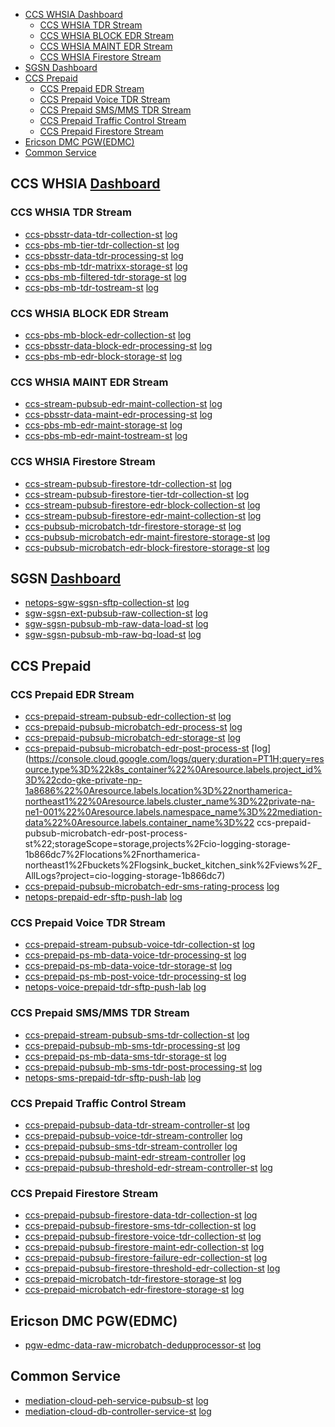 - [CCS WHSIA Dashboard](#ccs-whsia-dashboard)
  - [CCS WHSIA TDR Stream](#ccs-whsia-tdr-stream)
  - [CCS WHSIA BLOCK EDR Stream](#ccs-whsia-block-edr-stream)
  - [CCS WHSIA MAINT EDR Stream](#ccs-whsia-maint-edr-stream)
  - [CCS WHSIA Firestore Stream](#ccs-whsia-firestore-stream)
- [SGSN  Dashboard](#sgsn--dashboard)
- [CCS Prepaid](#ccs-prepaid)
  - [CCS Prepaid EDR Stream](#ccs-prepaid-edr-stream)
  - [CCS Prepaid Voice TDR Stream](#ccs-prepaid-voice-tdr-stream)
  - [CCS Prepaid SMS/MMS TDR Stream](#ccs-prepaid-smsmms-tdr-stream)
  - [CCS Prepaid Traffic Control Stream](#ccs-prepaid-traffic-control-stream)
  - [CCS Prepaid Firestore Stream](#ccs-prepaid-firestore-stream)
- [Ericson DMC PGW(EDMC)](#ericson-dmc-pgwedmc)
- [Common Service](#common-service)

## CCS WHSIA [Dashboard](https://console.cloud.google.com/monitoring/dashboards/builder/1d377a4b-e402-4ae4-8e1e-82282b9ce200;duration=PT1H?inv=1&invt=AbfjKg&project=cio-stackdriver-np-b75434&pageState=(%22eventTypes%22:(%22selected%22:%5B%22CLOUD_ALERTING_ALERT%22,%22GKE_WORKLOAD_DEPLOYMENT%22,%22CLOUD_SQL_STORAGE%22%5D)))

### CCS WHSIA TDR Stream
* [ccs-pbsstr-data-tdr-collection-st](https://console.cloud.google.com/kubernetes/deployment/northamerica-northeast1/private-na-ne1-001/mediation-data/ccs-pbsstr-data-tdr-collection-st/overview?project=cdo-gke-private-np-1a8686)
[log](https://console.cloud.google.com/logs/query;duration=PT1H;query=resource.type%3D%22k8s_container%22%0Aresource.labels.project_id%3D%22cdo-gke-private-np-1a8686%22%0Aresource.labels.location%3D%22northamerica-northeast1%22%0Aresource.labels.cluster_name%3D%22private-na-ne1-001%22%0Aresource.labels.namespace_name%3D%22mediation-data%22%0Aresource.labels.container_name%3D%22ccs-pbsstr-data-tdr-collection-st%22;storageScope=storage,projects%2Fcio-logging-storage-1b866dc7%2Flocations%2Fnorthamerica-northeast1%2Fbuckets%2Flogsink_bucket_kitchen_sink%2Fviews%2F_AllLogs?project=cio-logging-storage-1b866dc7)
* [ccs-pbs-mb-tier-tdr-collection-st](https://console.cloud.google.com/kubernetes/deployment/northamerica-northeast1/private-na-ne1-001/mediation-data/ccs-pbs-mb-tier-tdr-collection-st/overview?project=cdo-gke-private-np-1a8686)
[log](https://console.cloud.google.com/logs/query;duration=PT1H;query=resource.type%3D%22k8s_container%22%0Aresource.labels.project_id%3D%22cdo-gke-private-np-1a8686%22%0Aresource.labels.location%3D%22northamerica-northeast1%22%0Aresource.labels.cluster_name%3D%22private-na-ne1-001%22%0Aresource.labels.namespace_name%3D%22mediation-data%22%0Aresource.labels.container_name%3D%22ccs-pbs-mb-tier-tdr-collection-st%22;storageScope=storage,projects%2Fcio-logging-storage-1b866dc7%2Flocations%2Fnorthamerica-northeast1%2Fbuckets%2Flogsink_bucket_kitchen_sink%2Fviews%2F_AllLogs?project=cio-logging-storage-1b866dc7)
* [ccs-pbsstr-data-tdr-processing-st](https://console.cloud.google.com/kubernetes/deployment/northamerica-northeast1/private-na-ne1-001/mediation-data/ccs-pbsstr-data-tdr-processing-st/overview?project=cdo-gke-private-np-1a8686)
[log](https://console.cloud.google.com/logs/query;duration=PT1H;query=resource.type%3D%22k8s_container%22%0Aresource.labels.project_id%3D%22cdo-gke-private-np-1a8686%22%0Aresource.labels.location%3D%22northamerica-northeast1%22%0Aresource.labels.cluster_name%3D%22private-na-ne1-001%22%0Aresource.labels.namespace_name%3D%22mediation-data%22%0Aresource.labels.container_name%3D%22ccs-pbsstr-data-tdr-processing-st%22;storageScope=storage,projects%2Fcio-logging-storage-1b866dc7%2Flocations%2Fnorthamerica-northeast1%2Fbuckets%2Flogsink_bucket_kitchen_sink%2Fviews%2F_AllLogs?project=cio-logging-storage-1b866dc7)
* [ccs-pbs-mb-tdr-matrixx-storage-st](https://console.cloud.google.com/kubernetes/deployment/northamerica-northeast1/private-na-ne1-001/mediation-data/ccs-pbs-mb-tdr-matrixx-storage-st/overview?project=cdo-gke-private-np-1a8686)
[log](https://console.cloud.google.com/logs/query;duration=PT1H;query=resource.type%3D%22k8s_container%22%0Aresource.labels.project_id%3D%22cdo-gke-private-np-1a8686%22%0Aresource.labels.location%3D%22northamerica-northeast1%22%0Aresource.labels.cluster_name%3D%22private-na-ne1-001%22%0Aresource.labels.namespace_name%3D%22mediation-data%22%0Aresource.labels.container_name%3D%22ccs-pbs-mb-tdr-matrixx-storage-st%22;storageScope=storage,projects%2Fcio-logging-storage-1b866dc7%2Flocations%2Fnorthamerica-northeast1%2Fbuckets%2Flogsink_bucket_kitchen_sink%2Fviews%2F_AllLogs?project=cio-logging-storage-1b866dc7)
* [ccs-pbs-mb-filtered-tdr-storage-st](https://console.cloud.google.com/kubernetes/deployment/northamerica-northeast1/private-na-ne1-001/mediation-data/ccs-pbs-mb-filtered-tdr-storage-st/overview?authuser=0&project=cdo-gke-private-np-1a8686)
[log](https://console.cloud.google.com/logs/query;duration=PT1H;query=resource.type%3D%22k8s_container%22%0Aresource.labels.project_id%3D%22cdo-gke-private-np-1a8686%22%0Aresource.labels.location%3D%22northamerica-northeast1%22%0Aresource.labels.cluster_name%3D%22private-na-ne1-001%22%0Aresource.labels.namespace_name%3D%22mediation-data%22%0Aresource.labels.container_name%3D%22ccs-pbs-mb-filtered-tdr-storage-st%22;storageScope=storage,projects%2Fcio-logging-storage-1b866dc7%2Flocations%2Fnorthamerica-northeast1%2Fbuckets%2Flogsink_bucket_kitchen_sink%2Fviews%2F_AllLogs?project=cio-logging-storage-1b866dc7)
* [ccs-pbs-mb-tdr-tostream-st](https://console.cloud.google.com/kubernetes/deployment/northamerica-northeast1/private-na-ne1-001/mediation-data/ccs-pbs-mb-tdr-tostream-st/overview?authuser=0&project=cdo-gke-private-np-1a8686)
[log](https://console.cloud.google.com/logs/query;duration=PT1H;query=resource.type%3D%22k8s_container%22%0Aresource.labels.project_id%3D%22cdo-gke-private-np-1a8686%22%0Aresource.labels.location%3D%22northamerica-northeast1%22%0Aresource.labels.cluster_name%3D%22private-na-ne1-001%22%0Aresource.labels.namespace_name%3D%22mediation-data%22%0Aresource.labels.container_name%3D%22ccs-pbs-mb-tdr-tostream-st%22;storageScope=storage,projects%2Fcio-logging-storage-1b866dc7%2Flocations%2Fnorthamerica-northeast1%2Fbuckets%2Flogsink_bucket_kitchen_sink%2Fviews%2F_AllLogs?project=cio-logging-storage-1b866dc7)

### CCS WHSIA BLOCK EDR Stream
* [ccs-pbs-mb-block-edr-collection-st](https://console.cloud.google.com/kubernetes/deployment/northamerica-northeast1/private-na-ne1-001/mediation-data/ccs-pbs-mb-block-edr-collection-st/overview?authuser=0&project=cdo-gke-private-np-1a8686)
[log](https://console.cloud.google.com/logs/query;duration=PT1H;query=resource.type%3D%22k8s_container%22%0Aresource.labels.project_id%3D%22cdo-gke-private-np-1a8686%22%0Aresource.labels.location%3D%22northamerica-northeast1%22%0Aresource.labels.cluster_name%3D%22private-na-ne1-001%22%0Aresource.labels.namespace_name%3D%22mediation-data%22%0Aresource.labels.container_name%3D%22ccs-pbs-mb-block-edr-collection-st%22;storageScope=storage,projects%2Fcio-logging-storage-1b866dc7%2Flocations%2Fnorthamerica-northeast1%2Fbuckets%2Flogsink_bucket_kitchen_sink%2Fviews%2F_AllLogs?project=cio-logging-storage-1b866dc7)
* [ccs-pbsstr-data-block-edr-processing-st](https://console.cloud.google.com/kubernetes/deployment/northamerica-northeast1/private-na-ne1-001/mediation-data/ccs-pbsstr-data-block-edr-processing-st/overview?authuser=0&project=cdo-gke-private-np-1a8686)
[log](https://console.cloud.google.com/logs/query;duration=PT1H;query=resource.type%3D%22k8s_container%22%0Aresource.labels.project_id%3D%22cdo-gke-private-np-1a8686%22%0Aresource.labels.location%3D%22northamerica-northeast1%22%0Aresource.labels.cluster_name%3D%22private-na-ne1-001%22%0Aresource.labels.namespace_name%3D%22mediation-data%22%0Aresource.labels.container_name%3D%22ccs-pbsstr-data-block-edr-processing-st%22;storageScope=storage,projects%2Fcio-logging-storage-1b866dc7%2Flocations%2Fnorthamerica-northeast1%2Fbuckets%2Flogsink_bucket_kitchen_sink%2Fviews%2F_AllLogs?project=cio-logging-storage-1b866dc7)
* [ccs-pbs-mb-edr-block-storage-st](https://console.cloud.google.com/kubernetes/deployment/northamerica-northeast1/private-na-ne1-001/mediation-data/ccs-pbs-mb-edr-block-storage-st/overview?authuser=0&project=cdo-gke-private-np-1a8686)
[log](https://console.cloud.google.com/logs/query;duration=PT1H;query=resource.type%3D%22k8s_container%22%0Aresource.labels.project_id%3D%22cdo-gke-private-np-1a8686%22%0Aresource.labels.location%3D%22northamerica-northeast1%22%0Aresource.labels.cluster_name%3D%22private-na-ne1-001%22%0Aresource.labels.namespace_name%3D%22mediation-data%22%0Aresource.labels.container_name%3D%22ccs-pbs-mb-edr-block-storage-st%22;storageScope=storage,projects%2Fcio-logging-storage-1b866dc7%2Flocations%2Fnorthamerica-northeast1%2Fbuckets%2Flogsink_bucket_kitchen_sink%2Fviews%2F_AllLogs?project=cio-logging-storage-1b866dc7)

### CCS WHSIA MAINT EDR Stream
* [ccs-stream-pubsub-edr-maint-collection-st](https://console.cloud.google.com/kubernetes/deployment/northamerica-northeast1/private-na-ne1-001/mediation-data/ccs-stream-pubsub-edr-maint-collection-st/overview?authuser=0&project=cdo-gke-private-np-1a8686)
[log](https://console.cloud.google.com/logs/query;duration=PT1H;query=resource.type%3D%22k8s_container%22%0Aresource.labels.project_id%3D%22cdo-gke-private-np-1a8686%22%0Aresource.labels.location%3D%22northamerica-northeast1%22%0Aresource.labels.cluster_name%3D%22private-na-ne1-001%22%0Aresource.labels.namespace_name%3D%22mediation-data%22%0Aresource.labels.container_name%3D%22ccs-stream-pubsub-edr-maint-collection-st%22;storageScope=storage,projects%2Fcio-logging-storage-1b866dc7%2Flocations%2Fnorthamerica-northeast1%2Fbuckets%2Flogsink_bucket_kitchen_sink%2Fviews%2F_AllLogs?project=cio-logging-storage-1b866dc7)
* [ccs-pbsstr-data-maint-edr-processing-st](https://console.cloud.google.com/kubernetes/deployment/northamerica-northeast1/private-na-ne1-001/mediation-data/ccs-pbsstr-data-maint-edr-processing-st/overview?authuser=0&project=cdo-gke-private-np-1a8686)
[log](https://console.cloud.google.com/logs/query;duration=PT1H;query=resource.type%3D%22k8s_container%22%0Aresource.labels.project_id%3D%22cdo-gke-private-np-1a8686%22%0Aresource.labels.location%3D%22northamerica-northeast1%22%0Aresource.labels.cluster_name%3D%22private-na-ne1-001%22%0Aresource.labels.namespace_name%3D%22mediation-data%22%0Aresource.labels.container_name%3D%22ccs-pbsstr-data-maint-edr-processing-st%22;storageScope=storage,projects%2Fcio-logging-storage-1b866dc7%2Flocations%2Fnorthamerica-northeast1%2Fbuckets%2Flogsink_bucket_kitchen_sink%2Fviews%2F_AllLogs?project=cio-logging-storage-1b866dc7)
* [ccs-pbs-mb-edr-maint-storage-st](https://console.cloud.google.com/kubernetes/deployment/northamerica-northeast1/private-na-ne1-001/mediation-data/ccs-pbs-mb-edr-maint-storage-st/overview?authuser=0&project=cdo-gke-private-np-1a8686)
[log](https://console.cloud.google.com/logs/query;duration=PT1H;query=resource.type%3D%22k8s_container%22%0Aresource.labels.project_id%3D%22cdo-gke-private-np-1a8686%22%0Aresource.labels.location%3D%22northamerica-northeast1%22%0Aresource.labels.cluster_name%3D%22private-na-ne1-001%22%0Aresource.labels.namespace_name%3D%22mediation-data%22%0Aresource.labels.container_name%3D%22ccs-pbs-mb-edr-maint-storage-st%22;storageScope=storage,projects%2Fcio-logging-storage-1b866dc7%2Flocations%2Fnorthamerica-northeast1%2Fbuckets%2Flogsink_bucket_kitchen_sink%2Fviews%2F_AllLogs?project=cio-logging-storage-1b866dc7)
* [ccs-pbs-mb-edr-maint-tostream-st](https://console.cloud.google.com/kubernetes/deployment/northamerica-northeast1/private-na-ne1-001/mediation-data/ccs-pbs-mb-edr-maint-tostream-st/overview?authuser=0&project=cdo-gke-private-np-1a8686)
[log](https://console.cloud.google.com/logs/query;duration=PT1H;query=resource.type%3D%22k8s_container%22%0Aresource.labels.project_id%3D%22cdo-gke-private-np-1a8686%22%0Aresource.labels.location%3D%22northamerica-northeast1%22%0Aresource.labels.cluster_name%3D%22private-na-ne1-001%22%0Aresource.labels.namespace_name%3D%22mediation-data%22%0Aresource.labels.container_name%3D%22ccs-pbs-mb-edr-maint-tostream-st%22;storageScope=storage,projects%2Fcio-logging-storage-1b866dc7%2Flocations%2Fnorthamerica-northeast1%2Fbuckets%2Flogsink_bucket_kitchen_sink%2Fviews%2F_AllLogs?project=cio-logging-storage-1b866dc7)

### CCS WHSIA Firestore Stream
* [ccs-stream-pubsub-firestore-tdr-collection-st](https://console.cloud.google.com/kubernetes/deployment/northamerica-northeast1/private-na-ne1-001/mediation-data/ccs-stream-pubsub-firestore-tdr-collection-st/overview?authuser=0&project=cdo-gke-private-np-1a8686)
[log](https://console.cloud.google.com/logs/query;duration=PT1H;query=resource.type%3D%22k8s_container%22%0Aresource.labels.project_id%3D%22cdo-gke-private-np-1a8686%22%0Aresource.labels.location%3D%22northamerica-northeast1%22%0Aresource.labels.cluster_name%3D%22private-na-ne1-001%22%0Aresource.labels.namespace_name%3D%22mediation-data%22%0Aresource.labels.container_name%3D%22ccs-stream-pubsub-firestore-tdr-collection-st%22;storageScope=storage,projects%2Fcio-logging-storage-1b866dc7%2Flocations%2Fnorthamerica-northeast1%2Fbuckets%2Flogsink_bucket_kitchen_sink%2Fviews%2F_AllLogs?project=cio-logging-storage-1b866dc7)
* [ccs-stream-pubsub-firestore-tier-tdr-collection-st](https://console.cloud.google.com/kubernetes/deployment/northamerica-northeast1/private-na-ne1-001/mediation-data/ccs-stream-pubsub-firestore-tier-tdr-collection-st/overview?authuser=0&project=cdo-gke-private-np-1a8686)
[log](https://console.cloud.google.com/logs/query;duration=PT1H;query=resource.type%3D%22k8s_container%22%0Aresource.labels.project_id%3D%22cdo-gke-private-np-1a8686%22%0Aresource.labels.location%3D%22northamerica-northeast1%22%0Aresource.labels.cluster_name%3D%22private-na-ne1-001%22%0Aresource.labels.namespace_name%3D%22mediation-data%22%0Aresource.labels.container_name%3D%22ccs-stream-pubsub-firestore-tier-tdr-collection-st%22;storageScope=storage,projects%2Fcio-logging-storage-1b866dc7%2Flocations%2Fnorthamerica-northeast1%2Fbuckets%2Flogsink_bucket_kitchen_sink%2Fviews%2F_AllLogs?project=cio-logging-storage-1b866dc7)
* [ccs-stream-pubsub-firestore-edr-block-collection-st](https://console.cloud.google.com/kubernetes/deployment/northamerica-northeast1/private-na-ne1-001/mediation-data/ccs-stream-pubsub-firestore-edr-block-collection-st/overview?authuser=0&project=cdo-gke-private-np-1a8686)
[log](https://console.cloud.google.com/logs/query;duration=PT1H;query=resource.type%3D%22k8s_container%22%0Aresource.labels.project_id%3D%22cdo-gke-private-np-1a8686%22%0Aresource.labels.location%3D%22northamerica-northeast1%22%0Aresource.labels.cluster_name%3D%22private-na-ne1-001%22%0Aresource.labels.namespace_name%3D%22mediation-data%22%0Aresource.labels.container_name%3D%22ccs-stream-pubsub-firestore-edr-block-collection-st%22;storageScope=storage,projects%2Fcio-logging-storage-1b866dc7%2Flocations%2Fnorthamerica-northeast1%2Fbuckets%2Flogsink_bucket_kitchen_sink%2Fviews%2F_AllLogs?project=cio-logging-storage-1b866dc7)
* [ccs-stream-pubsub-firestore-edr-maint-collection-st](https://console.cloud.google.com/kubernetes/deployment/northamerica-northeast1/private-na-ne1-001/mediation-data/ccs-stream-pubsub-firestore-edr-maint-collection-st/overview?authuser=0&project=cdo-gke-private-np-1a8686)
[log](https://console.cloud.google.com/logs/query;duration=PT1H;query=resource.type%3D%22k8s_container%22%0Aresource.labels.project_id%3D%22cdo-gke-private-np-1a8686%22%0Aresource.labels.location%3D%22northamerica-northeast1%22%0Aresource.labels.cluster_name%3D%22private-na-ne1-001%22%0Aresource.labels.namespace_name%3D%22mediation-data%22%0Aresource.labels.container_name%3D%22ccs-stream-pubsub-firestore-edr-maint-collection-st%22;storageScope=storage,projects%2Fcio-logging-storage-1b866dc7%2Flocations%2Fnorthamerica-northeast1%2Fbuckets%2Flogsink_bucket_kitchen_sink%2Fviews%2F_AllLogs?project=cio-logging-storage-1b866dc7)
* [ccs-pubsub-microbatch-tdr-firestore-storage-st](https://console.cloud.google.com/kubernetes/deployment/northamerica-northeast1/private-na-ne1-001/mediation-data/ccs-pubsub-microbatch-tdr-firestore-storage-st/overview?authuser=0&project=cdo-gke-private-np-1a8686)
[log](https://console.cloud.google.com/logs/query;duration=PT1H;query=resource.type%3D%22k8s_container%22%0Aresource.labels.project_id%3D%22cdo-gke-private-np-1a8686%22%0Aresource.labels.location%3D%22northamerica-northeast1%22%0Aresource.labels.cluster_name%3D%22private-na-ne1-001%22%0Aresource.labels.namespace_name%3D%22mediation-data%22%0Aresource.labels.container_name%3D%22ccs-pubsub-microbatch-tdr-firestore-storage-st%22;storageScope=storage,projects%2Fcio-logging-storage-1b866dc7%2Flocations%2Fnorthamerica-northeast1%2Fbuckets%2Flogsink_bucket_kitchen_sink%2Fviews%2F_AllLogs?project=cio-logging-storage-1b866dc7)
* [ccs-pubsub-microbatch-edr-maint-firestore-storage-st](https://console.cloud.google.com/kubernetes/deployment/northamerica-northeast1/private-na-ne1-001/mediation-data/ccs-pubsub-microbatch-edr-maint-firestore-storage-st/overview?authuser=0&project=cdo-gke-private-np-1a8686)
[log](https://console.cloud.google.com/logs/query;duration=PT1H;query=resource.type%3D%22k8s_container%22%0Aresource.labels.project_id%3D%22cdo-gke-private-np-1a8686%22%0Aresource.labels.location%3D%22northamerica-northeast1%22%0Aresource.labels.cluster_name%3D%22private-na-ne1-001%22%0Aresource.labels.namespace_name%3D%22mediation-data%22%0Aresource.labels.container_name%3D%22ccs-pubsub-microbatch-edr-maint-firestore-storage-st%22;storageScope=storage,projects%2Fcio-logging-storage-1b866dc7%2Flocations%2Fnorthamerica-northeast1%2Fbuckets%2Flogsink_bucket_kitchen_sink%2Fviews%2F_AllLogs?project=cio-logging-storage-1b866dc7)
* [ccs-pubsub-microbatch-edr-block-firestore-storage-st](https://console.cloud.google.com/kubernetes/deployment/northamerica-northeast1/private-na-ne1-001/mediation-data/ccs-pubsub-microbatch-edr-block-firestore-storage-st/overview?authuser=0&project=cdo-gke-private-np-1a8686)
[log](https://console.cloud.google.com/logs/query;duration=PT1H;query=resource.type%3D%22k8s_container%22%0Aresource.labels.project_id%3D%22cdo-gke-private-np-1a8686%22%0Aresource.labels.location%3D%22northamerica-northeast1%22%0Aresource.labels.cluster_name%3D%22private-na-ne1-001%22%0Aresource.labels.namespace_name%3D%22mediation-data%22%0Aresource.labels.container_name%3D%22ccs-pubsub-microbatch-edr-block-firestore-storage-st%22;storageScope=storage,projects%2Fcio-logging-storage-1b866dc7%2Flocations%2Fnorthamerica-northeast1%2Fbuckets%2Flogsink_bucket_kitchen_sink%2Fviews%2F_AllLogs?project=cio-logging-storage-1b866dc7)


## SGSN  [Dashboard](https://console.cloud.google.com/monitoring/dashboards/builder/d5d20af4-3016-424b-acc9-8bb34cbbeb7b;duration=PT1H?project=cio-stackdriver-np-b75434&pageState=(%22events%22:(%22active%22:%5B%22CLOUD_ALERTING_ALERT%22,%22GKE_WORKLOAD_DEPLOYMENT%22,%22CLOUD_SQL_STORAGE%22%5D,%22inactive%22:%5B%5D)))
* [netops-sgw-sgsn-sftp-collection-st](https://console.cloud.google.com/kubernetes/deployment/northamerica-northeast1/netops-lab-01/mediation-control/netops-sgw-sgsn-sftp-collection-st/overview?project=tu-nfv-cio-mediation-01-pr)
[log](https://console.cloud.google.com/logs/query;duration=PT1H;query=resource.type%3D%22k8s_container%22%0Aresource.labels.project_id%3D%22cdo-gke-private-np-1a8686%22%0Aresource.labels.location%3D%22northamerica-northeast1%22%0Aresource.labels.cluster_name%3D%22private-na-ne1-001%22%0Aresource.labels.namespace_name%3D%22mediation-data%22%0Aresource.labels.container_name%3D%22netops-sgw-sgsn-sftp-collection-st%22;storageScope=storage,projects%2Fcio-logging-storage-1b866dc7%2Flocations%2Fnorthamerica-northeast1%2Fbuckets%2Flogsink_bucket_kitchen_sink%2Fviews%2F_AllLogs?project=cio-logging-storage-1b866dc7)
* [sgw-sgsn-ext-pubsub-raw-collection-st](https://console.cloud.google.com/kubernetes/deployment/northamerica-northeast1/private-na-ne1-001/mediation-data/sgw-sgsn-ext-pubsub-raw-collection-st/overview?project=cdo-gke-private-np-1a8686)
[log](https://console.cloud.google.com/logs/query;duration=PT1H;query=resource.type%3D%22k8s_container%22%0Aresource.labels.project_id%3D%22cdo-gke-private-np-1a8686%22%0Aresource.labels.location%3D%22northamerica-northeast1%22%0Aresource.labels.cluster_name%3D%22private-na-ne1-001%22%0Aresource.labels.namespace_name%3D%22mediation-data%22%0Aresource.labels.container_name%3D%22sgw-sgsn-ext-pubsub-raw-collection-st%22;storageScope=storage,projects%2Fcio-logging-storage-1b866dc7%2Flocations%2Fnorthamerica-northeast1%2Fbuckets%2Flogsink_bucket_kitchen_sink%2Fviews%2F_AllLogs?project=cio-logging-storage-1b866dc7)
* [sgw-sgsn-pubsub-mb-raw-data-load-st](https://console.cloud.google.com/kubernetes/deployment/northamerica-northeast1/private-na-ne1-001/mediation-data/sgw-sgsn-pubsub-mb-raw-data-load-st/overview?project=cdo-gke-private-np-1a8686)
[log](https://console.cloud.google.com/logs/query;duration=PT1H;query=resource.type%3D%22k8s_container%22%0Aresource.labels.project_id%3D%22cdo-gke-private-np-1a8686%22%0Aresource.labels.location%3D%22northamerica-northeast1%22%0Aresource.labels.cluster_name%3D%22private-na-ne1-001%22%0Aresource.labels.namespace_name%3D%22mediation-data%22%0Aresource.labels.container_name%3D%22sgw-sgsn-pubsub-mb-raw-data-load-st%22;storageScope=storage,projects%2Fcio-logging-storage-1b866dc7%2Flocations%2Fnorthamerica-northeast1%2Fbuckets%2Flogsink_bucket_kitchen_sink%2Fviews%2F_AllLogs?project=cio-logging-storage-1b866dc7)
* [sgw-sgsn-pubsub-mb-raw-bq-load-st](https://console.cloud.google.com/kubernetes/deployment/northamerica-northeast1/private-na-ne1-001/mediation-data/sgw-sgsn-pubsub-mb-raw-bq-load-st/overview?project=cdo-gke-private-np-1a8686)
[log](https://console.cloud.google.com/logs/query;duration=PT1H;query=resource.type%3D%22k8s_container%22%0Aresource.labels.project_id%3D%22cdo-gke-private-np-1a8686%22%0Aresource.labels.location%3D%22northamerica-northeast1%22%0Aresource.labels.cluster_name%3D%22private-na-ne1-001%22%0Aresource.labels.namespace_name%3D%22mediation-data%22%0Aresource.labels.container_name%3D%22sgw-sgsn-pubsub-mb-raw-bq-load-st%22;storageScope=storage,projects%2Fcio-logging-storage-1b866dc7%2Flocations%2Fnorthamerica-northeast1%2Fbuckets%2Flogsink_bucket_kitchen_sink%2Fviews%2F_AllLogs?project=cio-logging-storage-1b866dc7)

## CCS Prepaid

### CCS Prepaid EDR Stream
* [ccs-prepaid-stream-pubsub-edr-collection-st](https://console.cloud.google.com/kubernetes/deployment/northamerica-northeast1/private-na-ne1-001/mediation-data/ccs-prepaid-stream-pubsub-edr-collection-st/overview?project=cdo-gke-private-np-1a8686)
[log](https://console.cloud.google.com/logs/query;duration=PT1H;query=resource.type%3D%22k8s_container%22%0Aresource.labels.project_id%3D%22cdo-gke-private-np-1a8686%22%0Aresource.labels.location%3D%22northamerica-northeast1%22%0Aresource.labels.cluster_name%3D%22private-na-ne1-001%22%0Aresource.labels.namespace_name%3D%22mediation-data%22%0Aresource.labels.container_name%3D%22ccs-prepaid-stream-pubsub-edr-collection-st%22;storageScope=storage,projects%2Fcio-logging-storage-1b866dc7%2Flocations%2Fnorthamerica-northeast1%2Fbuckets%2Flogsink_bucket_kitchen_sink%2Fviews%2F_AllLogs?project=cio-logging-storage-1b866dc7)
* [ccs-prepaid-pubsub-microbatch-edr-process-st](https://console.cloud.google.com/kubernetes/deployment/northamerica-northeast1/private-na-ne1-001/mediation-data/ccs-prepaid-pubsub-microbatch-edr-process-st/overview?project=cdo-gke-private-np-1a8686)
[log](https://console.cloud.google.com/logs/query;duration=PT1H;query=resource.type%3D%22k8s_container%22%0Aresource.labels.project_id%3D%22cdo-gke-private-np-1a8686%22%0Aresource.labels.location%3D%22northamerica-northeast1%22%0Aresource.labels.cluster_name%3D%22private-na-ne1-001%22%0Aresource.labels.namespace_name%3D%22mediation-data%22%0Aresource.labels.container_name%3D%22ccs-prepaid-pubsub-microbatch-edr-process-st%22;storageScope=storage,projects%2Fcio-logging-storage-1b866dc7%2Flocations%2Fnorthamerica-northeast1%2Fbuckets%2Flogsink_bucket_kitchen_sink%2Fviews%2F_AllLogs?project=cio-logging-storage-1b866dc7)
* [ccs-prepaid-pubsub-microbatch-edr-storage-st](https://console.cloud.google.com/kubernetes/deployment/northamerica-northeast1/private-na-ne1-001/mediation-data/ccs-prepaid-pubsub-microbatch-edr-storage-st/overview?project=cdo-gke-private-np-1a8686)
[log](https://console.cloud.google.com/logs/query;duration=PT1H;query=resource.type%3D%22k8s_container%22%0Aresource.labels.project_id%3D%22cdo-gke-private-np-1a8686%22%0Aresource.labels.location%3D%22northamerica-northeast1%22%0Aresource.labels.cluster_name%3D%22private-na-ne1-001%22%0Aresource.labels.namespace_name%3D%22mediation-data%22%0Aresource.labels.container_name%3D%22ccs-prepaid-pubsub-microbatch-edr-storage-st%22;storageScope=storage,projects%2Fcio-logging-storage-1b866dc7%2Flocations%2Fnorthamerica-northeast1%2Fbuckets%2Flogsink_bucket_kitchen_sink%2Fviews%2F_AllLogs?project=cio-logging-storage-1b866dc7)
* [ ccs-prepaid-pubsub-microbatch-edr-post-process-st](https://console.cloud.google.com/kubernetes/deployment/northamerica-northeast1/private-na-ne1-001/mediation-data/ccs-prepaid-pubsub-microbatch-edr-post-process-st/overview?project=cdo-gke-private-np-1a8686)
[log](https://console.cloud.google.com/logs/query;duration=PT1H;query=resource.type%3D%22k8s_container%22%0Aresource.labels.project_id%3D%22cdo-gke-private-np-1a8686%22%0Aresource.labels.location%3D%22northamerica-northeast1%22%0Aresource.labels.cluster_name%3D%22private-na-ne1-001%22%0Aresource.labels.namespace_name%3D%22mediation-data%22%0Aresource.labels.container_name%3D%22 ccs-prepaid-pubsub-microbatch-edr-post-process-st%22;storageScope=storage,projects%2Fcio-logging-storage-1b866dc7%2Flocations%2Fnorthamerica-northeast1%2Fbuckets%2Flogsink_bucket_kitchen_sink%2Fviews%2F_AllLogs?project=cio-logging-storage-1b866dc7)
* [ccs-prepaid-pubsub-microbatch-edr-sms-rating-process](https://console.cloud.google.com/kubernetes/deployment/northamerica-northeast1/private-na-ne1-001/mediation-data/ccs-prepaid-pubsub-microbatch-edr-sms-rating-process-st/overview?project=cdo-gke-private-np-1a8686)
[log](https://console.cloud.google.com/logs/query;duration=PT1H;query=resource.type%3D%22k8s_container%22%0Aresource.labels.project_id%3D%22cdo-gke-private-np-1a8686%22%0Aresource.labels.location%3D%22northamerica-northeast1%22%0Aresource.labels.cluster_name%3D%22private-na-ne1-001%22%0Aresource.labels.namespace_name%3D%22mediation-data%22%0Aresource.labels.container_name%3D%22ccs-prepaid-pubsub-microbatch-edr-sms-rating-process%22;storageScope=storage,projects%2Fcio-logging-storage-1b866dc7%2Flocations%2Fnorthamerica-northeast1%2Fbuckets%2Flogsink_bucket_kitchen_sink%2Fviews%2F_AllLogs?project=cio-logging-storage-1b866dc7)
* [netops-prepaid-edr-sftp-push-lab](https://console.cloud.google.com/kubernetes/deployment/northamerica-northeast1/netops-lab-01/mediation-control/netops-prepaid-edr-sftp-push-lab/overview?hl=en&project=tu-nfv-cio-mediation-01-np)
[log](https://console.cloud.google.com/logs/query;duration=PT1H;query=resource.type%3D%22k8s_container%22%0Aresource.labels.project_id%3D%22cdo-gke-private-np-1a8686%22%0Aresource.labels.location%3D%22northamerica-northeast1%22%0Aresource.labels.cluster_name%3D%22private-na-ne1-001%22%0Aresource.labels.namespace_name%3D%22mediation-data%22%0Aresource.labels.container_name%3D%22netops-prepaid-edr-sftp-push-lab%22;storageScope=storage,projects%2Fcio-logging-storage-1b866dc7%2Flocations%2Fnorthamerica-northeast1%2Fbuckets%2Flogsink_bucket_kitchen_sink%2Fviews%2F_AllLogs?project=cio-logging-storage-1b866dc7)

### CCS Prepaid Voice TDR Stream
* [ccs-prepaid-stream-pubsub-voice-tdr-collection-st](https://console.cloud.google.com/kubernetes/deployment/northamerica-northeast1/private-na-ne1-001/mediation-data/ccs-prepaid-stream-pubsub-voice-tdr-collection-st/overview?project=cdo-gke-private-np-1a8686)
[log](https://console.cloud.google.com/logs/query;duration=PT1H;query=resource.type%3D%22k8s_container%22%0Aresource.labels.project_id%3D%22cdo-gke-private-np-1a8686%22%0Aresource.labels.location%3D%22northamerica-northeast1%22%0Aresource.labels.cluster_name%3D%22private-na-ne1-001%22%0Aresource.labels.namespace_name%3D%22mediation-data%22%0Aresource.labels.container_name%3D%22ccs-prepaid-stream-pubsub-voice-tdr-collection-st%22;storageScope=storage,projects%2Fcio-logging-storage-1b866dc7%2Flocations%2Fnorthamerica-northeast1%2Fbuckets%2Flogsink_bucket_kitchen_sink%2Fviews%2F_AllLogs?project=cio-logging-storage-1b866dc7)
* [ccs-prepaid-ps-mb-data-voice-tdr-processing-st](https://console.cloud.google.com/kubernetes/deployment/northamerica-northeast1/private-na-ne1-001/mediation-data/ccs-prepaid-ps-mb-data-voice-tdr-processing-st/overview?project=cdo-gke-private-np-1a8686)
[log](https://console.cloud.google.com/logs/query;duration=PT1H;query=resource.type%3D%22k8s_container%22%0Aresource.labels.project_id%3D%22cdo-gke-private-np-1a8686%22%0Aresource.labels.location%3D%22northamerica-northeast1%22%0Aresource.labels.cluster_name%3D%22private-na-ne1-001%22%0Aresource.labels.namespace_name%3D%22mediation-data%22%0Aresource.labels.container_name%3D%22ccs-prepaid-ps-mb-data-voice-tdr-processing-st%22;storageScope=storage,projects%2Fcio-logging-storage-1b866dc7%2Flocations%2Fnorthamerica-northeast1%2Fbuckets%2Flogsink_bucket_kitchen_sink%2Fviews%2F_AllLogs?project=cio-logging-storage-1b866dc7)
* [ccs-prepaid-ps-mb-data-voice-tdr-storage-st](https://console.cloud.google.com/kubernetes/deployment/northamerica-northeast1/private-na-ne1-001/mediation-data/ccs-prepaid-ps-mb-data-voice-tdr-storage-st/overview?project=cdo-gke-private-np-1a8686)
[log](https://console.cloud.google.com/logs/query;duration=PT1H;query=resource.type%3D%22k8s_container%22%0Aresource.labels.project_id%3D%22cdo-gke-private-np-1a8686%22%0Aresource.labels.location%3D%22northamerica-northeast1%22%0Aresource.labels.cluster_name%3D%22private-na-ne1-001%22%0Aresource.labels.namespace_name%3D%22mediation-data%22%0Aresource.labels.container_name%3D%22ccs-prepaid-ps-mb-data-voice-tdr-storage-st%22;storageScope=storage,projects%2Fcio-logging-storage-1b866dc7%2Flocations%2Fnorthamerica-northeast1%2Fbuckets%2Flogsink_bucket_kitchen_sink%2Fviews%2F_AllLogs?project=cio-logging-storage-1b866dc7)
* [ccs-prepaid-ps-mb-post-voice-tdr-processing-st](https://console.cloud.google.com/kubernetes/deployment/northamerica-northeast1/private-na-ne1-001/mediation-data/ccs-prepaid-ps-mb-post-voice-tdr-processing-st/overview?project=cdo-gke-private-np-1a8686)
[log](https://console.cloud.google.com/logs/query;duration=PT1H;query=resource.type%3D%22k8s_container%22%0Aresource.labels.project_id%3D%22cdo-gke-private-np-1a8686%22%0Aresource.labels.location%3D%22northamerica-northeast1%22%0Aresource.labels.cluster_name%3D%22private-na-ne1-001%22%0Aresource.labels.namespace_name%3D%22mediation-data%22%0Aresource.labels.container_name%3D%22ccs-prepaid-ps-mb-post-voice-tdr-processing-st%22;storageScope=storage,projects%2Fcio-logging-storage-1b866dc7%2Flocations%2Fnorthamerica-northeast1%2Fbuckets%2Flogsink_bucket_kitchen_sink%2Fviews%2F_AllLogs?project=cio-logging-storage-1b866dc7)
* [netops-voice-prepaid-tdr-sftp-push-lab](https://console.cloud.google.com/kubernetes/deployment/northamerica-northeast1/netops-lab-01/mediation-control/netops-voice-prepaid-tdr-sftp-push-lab/overview?hl=en&project=tu-nfv-cio-mediation-01-np)
[log](https://console.cloud.google.com/logs/query;duration=PT1H;query=resource.type%3D%22k8s_container%22%0Aresource.labels.project_id%3D%22cdo-gke-private-np-1a8686%22%0Aresource.labels.location%3D%22northamerica-northeast1%22%0Aresource.labels.cluster_name%3D%22private-na-ne1-001%22%0Aresource.labels.namespace_name%3D%22mediation-data%22%0Aresource.labels.container_name%3D%22netops-voice-prepaid-tdr-sftp-push-lab%22;storageScope=storage,projects%2Fcio-logging-storage-1b866dc7%2Flocations%2Fnorthamerica-northeast1%2Fbuckets%2Flogsink_bucket_kitchen_sink%2Fviews%2F_AllLogs?project=cio-logging-storage-1b866dc7)

### CCS Prepaid SMS/MMS TDR Stream
* [ccs-prepaid-stream-pubsub-sms-tdr-collection-st](https://console.cloud.google.com/kubernetes/deployment/northamerica-northeast1/private-na-ne1-001/mediation-data/ccs-prepaid-stream-pubsub-sms-tdr-collection-st/overview?project=cdo-gke-private-np-1a8686)
[log](https://console.cloud.google.com/logs/query;duration=PT1H;query=resource.type%3D%22k8s_container%22%0Aresource.labels.project_id%3D%22cdo-gke-private-np-1a8686%22%0Aresource.labels.location%3D%22northamerica-northeast1%22%0Aresource.labels.cluster_name%3D%22private-na-ne1-001%22%0Aresource.labels.namespace_name%3D%22mediation-data%22%0Aresource.labels.container_name%3D%22ccs-prepaid-stream-pubsub-sms-tdr-collection-st%22;storageScope=storage,projects%2Fcio-logging-storage-1b866dc7%2Flocations%2Fnorthamerica-northeast1%2Fbuckets%2Flogsink_bucket_kitchen_sink%2Fviews%2F_AllLogs?project=cio-logging-storage-1b866dc7)
* [ccs-prepaid-pubsub-mb-sms-tdr-processing-st](https://console.cloud.google.com/kubernetes/deployment/northamerica-northeast1/private-na-ne1-001/mediation-data/ccs-prepaid-pubsub-mb-sms-tdr-processing-st/overview?project=cdo-gke-private-np-1a8686)
[log](https://console.cloud.google.com/logs/query;duration=PT1H;query=resource.type%3D%22k8s_container%22%0Aresource.labels.project_id%3D%22cdo-gke-private-np-1a8686%22%0Aresource.labels.location%3D%22northamerica-northeast1%22%0Aresource.labels.cluster_name%3D%22private-na-ne1-001%22%0Aresource.labels.namespace_name%3D%22mediation-data%22%0Aresource.labels.container_name%3D%22ccs-prepaid-pubsub-mb-sms-tdr-processing-st%22;storageScope=storage,projects%2Fcio-logging-storage-1b866dc7%2Flocations%2Fnorthamerica-northeast1%2Fbuckets%2Flogsink_bucket_kitchen_sink%2Fviews%2F_AllLogs?project=cio-logging-storage-1b866dc7)
* [ccs-prepaid-ps-mb-data-sms-tdr-storage-st](https://console.cloud.google.com/kubernetes/deployment/northamerica-northeast1/private-na-ne1-001/mediation-data/ccs-prepaid-ps-mb-data-sms-tdr-storage-st/overview?project=cdo-gke-private-np-1a8686)
[log](https://console.cloud.google.com/logs/query;duration=PT1H;query=resource.type%3D%22k8s_container%22%0Aresource.labels.project_id%3D%22cdo-gke-private-np-1a8686%22%0Aresource.labels.location%3D%22northamerica-northeast1%22%0Aresource.labels.cluster_name%3D%22private-na-ne1-001%22%0Aresource.labels.namespace_name%3D%22mediation-data%22%0Aresource.labels.container_name%3D%22ccs-prepaid-ps-mb-data-sms-tdr-storage-st%22;storageScope=storage,projects%2Fcio-logging-storage-1b866dc7%2Flocations%2Fnorthamerica-northeast1%2Fbuckets%2Flogsink_bucket_kitchen_sink%2Fviews%2F_AllLogs?project=cio-logging-storage-1b866dc7)
* [ccs-prepaid-pubsub-mb-sms-tdr-post-processing-st](https://console.cloud.google.com/kubernetes/deployment/northamerica-northeast1/private-na-ne1-001/mediation-data/ccs-prepaid-pubsub-mb-sms-tdr-post-processing-st/overview?project=cdo-gke-private-np-1a8686)
[log](https://console.cloud.google.com/logs/query;duration=PT1H;query=resource.type%3D%22k8s_container%22%0Aresource.labels.project_id%3D%22cdo-gke-private-np-1a8686%22%0Aresource.labels.location%3D%22northamerica-northeast1%22%0Aresource.labels.cluster_name%3D%22private-na-ne1-001%22%0Aresource.labels.namespace_name%3D%22mediation-data%22%0Aresource.labels.container_name%3D%22ccs-prepaid-pubsub-mb-sms-tdr-post-processing-st%22;storageScope=storage,projects%2Fcio-logging-storage-1b866dc7%2Flocations%2Fnorthamerica-northeast1%2Fbuckets%2Flogsink_bucket_kitchen_sink%2Fviews%2F_AllLogs?project=cio-logging-storage-1b866dc7)
* [netops-sms-prepaid-tdr-sftp-push-lab](https://console.cloud.google.com/kubernetes/deployment/northamerica-northeast1/netops-lab-01/mediation-control/netops-sms-prepaid-tdr-sftp-push-lab/overview?hl=en&project=tu-nfv-cio-mediation-01-np)
[log](https://console.cloud.google.com/logs/query;duration=PT1H;query=resource.type%3D%22k8s_container%22%0Aresource.labels.project_id%3D%22cdo-gke-private-np-1a8686%22%0Aresource.labels.location%3D%22northamerica-northeast1%22%0Aresource.labels.cluster_name%3D%22private-na-ne1-001%22%0Aresource.labels.namespace_name%3D%22mediation-data%22%0Aresource.labels.container_name%3D%22netops-sms-prepaid-tdr-sftp-push-lab%22;storageScope=storage,projects%2Fcio-logging-storage-1b866dc7%2Flocations%2Fnorthamerica-northeast1%2Fbuckets%2Flogsink_bucket_kitchen_sink%2Fviews%2F_AllLogs?project=cio-logging-storage-1b866dc7)

### CCS Prepaid Traffic Control Stream
* [ccs-prepaid-pubsub-data-tdr-stream-controller-st](https://console.cloud.google.com/kubernetes/deployment/northamerica-northeast1/private-na-ne1-001/mediation-data/ccs-prepaid-pubsub-data-tdr-stream-controller-st/overview?project=cdo-gke-private-np-1a8686)
[log](https://console.cloud.google.com/logs/query;duration=PT1H;query=resource.type%3D%22k8s_container%22%0Aresource.labels.project_id%3D%22cdo-gke-private-np-1a8686%22%0Aresource.labels.location%3D%22northamerica-northeast1%22%0Aresource.labels.cluster_name%3D%22private-na-ne1-001%22%0Aresource.labels.namespace_name%3D%22mediation-data%22%0Aresource.labels.container_name%3D%22ccs-prepaid-pubsub-data-tdr-stream-controller-st%22;storageScope=storage,projects%2Fcio-logging-storage-1b866dc7%2Flocations%2Fnorthamerica-northeast1%2Fbuckets%2Flogsink_bucket_kitchen_sink%2Fviews%2F_AllLogs?project=cio-logging-storage-1b866dc7)
* [ccs-prepaid-pubsub-voice-tdr-stream-controller](https://console.cloud.google.com/kubernetes/deployment/northamerica-northeast1/private-na-ne1-001/mediation-data/ccs-prepaid-pubsub-voice-tdr-stream-controller-st/overview?project=cdo-gke-private-np-1a8686)
[log](https://console.cloud.google.com/logs/query;duration=PT1H;query=resource.type%3D%22k8s_container%22%0Aresource.labels.project_id%3D%22cdo-gke-private-np-1a8686%22%0Aresource.labels.location%3D%22northamerica-northeast1%22%0Aresource.labels.cluster_name%3D%22private-na-ne1-001%22%0Aresource.labels.namespace_name%3D%22mediation-data%22%0Aresource.labels.container_name%3D%22ccs-prepaid-pubsub-voice-tdr-stream-controller%22;storageScope=storage,projects%2Fcio-logging-storage-1b866dc7%2Flocations%2Fnorthamerica-northeast1%2Fbuckets%2Flogsink_bucket_kitchen_sink%2Fviews%2F_AllLogs?project=cio-logging-storage-1b866dc7)
* [ccs-prepaid-pubsub-sms-tdr-stream-controller](https://console.cloud.google.com/kubernetes/deployment/northamerica-northeast1/private-na-ne1-001/mediation-data/ccs-prepaid-pubsub-sms-tdr-stream-controller-st/overview?project=cdo-gke-private-np-1a8686)
[log](https://console.cloud.google.com/logs/query;duration=PT1H;query=resource.type%3D%22k8s_container%22%0Aresource.labels.project_id%3D%22cdo-gke-private-np-1a8686%22%0Aresource.labels.location%3D%22northamerica-northeast1%22%0Aresource.labels.cluster_name%3D%22private-na-ne1-001%22%0Aresource.labels.namespace_name%3D%22mediation-data%22%0Aresource.labels.container_name%3D%22ccs-prepaid-pubsub-sms-tdr-stream-controller%22;storageScope=storage,projects%2Fcio-logging-storage-1b866dc7%2Flocations%2Fnorthamerica-northeast1%2Fbuckets%2Flogsink_bucket_kitchen_sink%2Fviews%2F_AllLogs?project=cio-logging-storage-1b866dc7)
* [ccs-prepaid-pubsub-maint-edr-stream-controller](https://console.cloud.google.com/kubernetes/deployment/northamerica-northeast1/private-na-ne1-001/mediation-data/ccs-prepaid-pubsub-maint-edr-stream-controller-st/overview?project=cdo-gke-private-np-1a8686)
[log](https://console.cloud.google.com/logs/query;duration=PT1H;query=resource.type%3D%22k8s_container%22%0Aresource.labels.project_id%3D%22cdo-gke-private-np-1a8686%22%0Aresource.labels.location%3D%22northamerica-northeast1%22%0Aresource.labels.cluster_name%3D%22private-na-ne1-001%22%0Aresource.labels.namespace_name%3D%22mediation-data%22%0Aresource.labels.container_name%3D%22ccs-prepaid-pubsub-maint-edr-stream-controller%22;storageScope=storage,projects%2Fcio-logging-storage-1b866dc7%2Flocations%2Fnorthamerica-northeast1%2Fbuckets%2Flogsink_bucket_kitchen_sink%2Fviews%2F_AllLogs?project=cio-logging-storage-1b866dc7)
* [ccs-prepaid-pubsub-threshold-edr-stream-controller-st](https://console.cloud.google.com/kubernetes/deployment/northamerica-northeast1/private-na-ne1-001/mediation-data/ccs-prepaid-pubsub-threshold-edr-stream-controller-st/overview?project=cdo-gke-private-np-1a8686)
[log](https://console.cloud.google.com/logs/query;duration=PT1H;query=resource.type%3D%22k8s_container%22%0Aresource.labels.project_id%3D%22cdo-gke-private-np-1a8686%22%0Aresource.labels.location%3D%22northamerica-northeast1%22%0Aresource.labels.cluster_name%3D%22private-na-ne1-001%22%0Aresource.labels.namespace_name%3D%22mediation-data%22%0Aresource.labels.container_name%3D%22ccs-prepaid-pubsub-threshold-edr-stream-controller-st%22;storageScope=storage,projects%2Fcio-logging-storage-1b866dc7%2Flocations%2Fnorthamerica-northeast1%2Fbuckets%2Flogsink_bucket_kitchen_sink%2Fviews%2F_AllLogs?project=cio-logging-storage-1b866dc7)

### CCS Prepaid Firestore Stream
* [ccs-prepaid-pubsub-firestore-data-tdr-collection-st](https://console.cloud.google.com/kubernetes/deployment/northamerica-northeast1/private-na-ne1-001/mediation-data/ccs-prepaid-pubsub-firestore-data-tdr-collection-st/overview?project=cdo-gke-private-np-1a8686)
[log](https://console.cloud.google.com/logs/query;duration=PT1H;query=resource.type%3D%22k8s_container%22%0Aresource.labels.project_id%3D%22cdo-gke-private-np-1a8686%22%0Aresource.labels.location%3D%22northamerica-northeast1%22%0Aresource.labels.cluster_name%3D%22private-na-ne1-001%22%0Aresource.labels.namespace_name%3D%22mediation-data%22%0Aresource.labels.container_name%3D%22ccs-prepaid-pubsub-firestore-data-tdr-collection-st%22;storageScope=storage,projects%2Fcio-logging-storage-1b866dc7%2Flocations%2Fnorthamerica-northeast1%2Fbuckets%2Flogsink_bucket_kitchen_sink%2Fviews%2F_AllLogs?project=cio-logging-storage-1b866dc7)
* [ccs-prepaid-pubsub-firestore-sms-tdr-collection-st](https://console.cloud.google.com/kubernetes/deployment/northamerica-northeast1/private-na-ne1-001/mediation-data/ccs-prepaid-pubsub-firestore-sms-tdr-collection-st/overview?project=cdo-gke-private-np-1a8686)
[log](https://console.cloud.google.com/logs/query;duration=PT1H;query=resource.type%3D%22k8s_container%22%0Aresource.labels.project_id%3D%22cdo-gke-private-np-1a8686%22%0Aresource.labels.location%3D%22northamerica-northeast1%22%0Aresource.labels.cluster_name%3D%22private-na-ne1-001%22%0Aresource.labels.namespace_name%3D%22mediation-data%22%0Aresource.labels.container_name%3D%22ccs-prepaid-pubsub-firestore-sms-tdr-collection-st%22;storageScope=storage,projects%2Fcio-logging-storage-1b866dc7%2Flocations%2Fnorthamerica-northeast1%2Fbuckets%2Flogsink_bucket_kitchen_sink%2Fviews%2F_AllLogs?project=cio-logging-storage-1b866dc7)
* [ccs-prepaid-pubsub-firestore-voice-tdr-collection-st](https://console.cloud.google.com/kubernetes/deployment/northamerica-northeast1/private-na-ne1-001/mediation-data/ccs-prepaid-pubsub-firestore-voice-tdr-collection-st/overview?project=cdo-gke-private-np-1a8686)
[log](https://console.cloud.google.com/logs/query;duration=PT1H;query=resource.type%3D%22k8s_container%22%0Aresource.labels.project_id%3D%22cdo-gke-private-np-1a8686%22%0Aresource.labels.location%3D%22northamerica-northeast1%22%0Aresource.labels.cluster_name%3D%22private-na-ne1-001%22%0Aresource.labels.namespace_name%3D%22mediation-data%22%0Aresource.labels.container_name%3D%22ccs-prepaid-pubsub-firestore-voice-tdr-collection-st%22;storageScope=storage,projects%2Fcio-logging-storage-1b866dc7%2Flocations%2Fnorthamerica-northeast1%2Fbuckets%2Flogsink_bucket_kitchen_sink%2Fviews%2F_AllLogs?project=cio-logging-storage-1b866dc7)
* [ccs-prepaid-pubsub-firestore-maint-edr-collection-st](https://console.cloud.google.com/kubernetes/deployment/northamerica-northeast1/private-na-ne1-001/mediation-data/ccs-prepaid-pubsub-firestore-maint-edr-collection-st/overview?project=cdo-gke-private-np-1a8686) 
[log](https://console.cloud.google.com/logs/query;duration=PT1H;query=resource.type%3D%22k8s_container%22%0Aresource.labels.project_id%3D%22cdo-gke-private-np-1a8686%22%0Aresource.labels.location%3D%22northamerica-northeast1%22%0Aresource.labels.cluster_name%3D%22private-na-ne1-001%22%0Aresource.labels.namespace_name%3D%22mediation-data%22%0Aresource.labels.container_name%3D%22ccs-prepaid-pubsub-firestore-maint-edr-collection-st%22;storageScope=storage,projects%2Fcio-logging-storage-1b866dc7%2Flocations%2Fnorthamerica-northeast1%2Fbuckets%2Flogsink_bucket_kitchen_sink%2Fviews%2F_AllLogs?project=cio-logging-storage-1b866dc7)
* [ccs-prepaid-pubsub-firestore-failure-edr-collection-st](https://console.cloud.google.com/kubernetes/deployment/northamerica-northeast1/private-na-ne1-001/mediation-data/ccs-prepaid-pubsub-firestore-failure-edr-collection-st/overview?project=cdo-gke-private-np-1a8686) [log](https://console.cloud.google.com/logs/query;duration=PT1H;query=resource.type%3D%22k8s_container%22%0Aresource.labels.project_id%3D%22cdo-gke-private-np-1a8686%22%0Aresource.labels.location%3D%22northamerica-northeast1%22%0Aresource.labels.cluster_name%3D%22private-na-ne1-001%22%0Aresource.labels.namespace_name%3D%22mediation-usage%22%0Aresource.labels.container_name%3D%22ccs-prepaid-pubsub-firestore-failure-edr-collection-st%22;storageScope=storage,projects%2Fcio-logging-storage-1b866dc7%2Flocations%2Fnorthamerica-northeast1%2Fbuckets%2Flogsink_bucket_kitchen_sink%2Fviews%2F_AllLogs?project=cio-logging-storage-1b866dc7)
* [ccs-prepaid-pubsub-firestore-threshold-edr-collection-st](https://console.cloud.google.com/kubernetes/deployment/northamerica-northeast1/private-na-ne1-001/mediation-data/ccs-prepaid-pubsub-firestore-threshold-edr-collection-st/overview?project=cdo-gke-private-np-1a8686)
[log](https://console.cloud.google.com/logs/query;duration=PT1H;query=resource.type%3D%22k8s_container%22%0Aresource.labels.project_id%3D%22cdo-gke-private-np-1a8686%22%0Aresource.labels.location%3D%22northamerica-northeast1%22%0Aresource.labels.cluster_name%3D%22private-na-ne1-001%22%0Aresource.labels.namespace_name%3D%22mediation-data%22%0Aresource.labels.container_name%3D%22ccs-prepaid-pubsub-firestore-threshold-edr-collection-st%22;storageScope=storage,projects%2Fcio-logging-storage-1b866dc7%2Flocations%2Fnorthamerica-northeast1%2Fbuckets%2Flogsink_bucket_kitchen_sink%2Fviews%2F_AllLogs?project=cio-logging-storage-1b866dc7)
* [ccs-prepaid-microbatch-tdr-firestore-storage-st](https://console.cloud.google.com/kubernetes/deployment/northamerica-northeast1/private-na-ne1-001/mediation-data/ccs-prepaid-microbatch-tdr-firestore-storage-st/overview?project=cdo-gke-private-np-1a8686)
[log](https://console.cloud.google.com/logs/query;duration=PT1H;query=resource.type%3D%22k8s_container%22%0Aresource.labels.project_id%3D%22cdo-gke-private-np-1a8686%22%0Aresource.labels.location%3D%22northamerica-northeast1%22%0Aresource.labels.cluster_name%3D%22private-na-ne1-001%22%0Aresource.labels.namespace_name%3D%22mediation-data%22%0Aresource.labels.container_name%3D%22ccs-prepaid-microbatch-tdr-firestore-storage-st%22;storageScope=storage,projects%2Fcio-logging-storage-1b866dc7%2Flocations%2Fnorthamerica-northeast1%2Fbuckets%2Flogsink_bucket_kitchen_sink%2Fviews%2F_AllLogs?project=cio-logging-storage-1b866dc7)
* [ccs-prepaid-microbatch-edr-firestore-storage-st](https://console.cloud.google.com/kubernetes/deployment/northamerica-northeast1/private-na-ne1-001/mediation-data/ccs-prepaid-microbatch-edr-firestore-storage-st/overview?project=cdo-gke-private-np-1a8686)
[log](https://console.cloud.google.com/logs/query;duration=PT1H;query=resource.type%3D%22k8s_container%22%0Aresource.labels.project_id%3D%22cdo-gke-private-np-1a8686%22%0Aresource.labels.location%3D%22northamerica-northeast1%22%0Aresource.labels.cluster_name%3D%22private-na-ne1-001%22%0Aresource.labels.namespace_name%3D%22mediation-data%22%0Aresource.labels.container_name%3D%22ccs-prepaid-microbatch-edr-firestore-storage-st%22;storageScope=storage,projects%2Fcio-logging-storage-1b866dc7%2Flocations%2Fnorthamerica-northeast1%2Fbuckets%2Flogsink_bucket_kitchen_sink%2Fviews%2F_AllLogs?project=cio-logging-storage-1b866dc7)

## Ericson DMC PGW(EDMC)
* [pgw-edmc-data-raw-microbatch-dedupprocessor-st](https://console.cloud.google.com/kubernetes/deployment/northamerica-northeast1/private-na-ne1-001/mediation-data/pgw-edmc-data-raw-microbatch-dedupprocessor-st/overview?project=cdo-gke-private-np-1a8686)
[log](https://console.cloud.google.com/logs/query;duration=PT1H;query=resource.type%3D%22k8s_container%22%0Aresource.labels.project_id%3D%22cdo-gke-private-np-1a8686%22%0Aresource.labels.location%3D%22northamerica-northeast1%22%0Aresource.labels.cluster_name%3D%22private-na-ne1-001%22%0Aresource.labels.namespace_name%3D%22mediation-data%22%0Aresource.labels.container_name%3D%22pgw-edmc-data-raw-microbatch-dedupprocessor-st%22;storageScope=storage,projects%2Fcio-logging-storage-1b866dc7%2Flocations%2Fnorthamerica-northeast1%2Fbuckets%2Flogsink_bucket_kitchen_sink%2Fviews%2F_AllLogs?project=cio-logging-storage-1b866dc7)

## Common Service
* [mediation-cloud-peh-service-pubsub-st](https://console.cloud.google.com/kubernetes/deployment/northamerica-northeast1/private-na-ne1-001/mediation-control/mediation-cloud-peh-service-pubsub-st/overview?project=cdo-gke-private-np-1a8686)
[log](https://console.cloud.google.com/logs/query;duration=PT1H;query=resource.type%3D%22k8s_container%22%0Aresource.labels.project_id%3D%22cdo-gke-private-np-1a8686%22%0Aresource.labels.location%3D%22northamerica-northeast1%22%0Aresource.labels.cluster_name%3D%22private-na-ne1-001%22%0Aresource.labels.namespace_name%3D%22mediation-data%22%0Aresource.labels.container_name%3D%22mediation-cloud-peh-service-pubsub-st%22;storageScope=storage,projects%2Fcio-logging-storage-1b866dc7%2Flocations%2Fnorthamerica-northeast1%2Fbuckets%2Flogsink_bucket_kitchen_sink%2Fviews%2F_AllLogs?project=cio-logging-storage-1b866dc7)
* [mediation-cloud-db-controller-service-st](https://console.cloud.google.com/kubernetes/deployment/northamerica-northeast1/private-na-ne1-001/mediation-control/mediation-cloud-db-controller-service-st/overview?project=cdo-gke-private-np-1a8686)
  [log](https://console.cloud.google.com/logs/query;duration=PT1H;query=resource.type%3D%22k8s_container%22%0Aresource.labels.project_id%3D%22cdo-gke-private-np-1a8686%22%0Aresource.labels.location%3D%22northamerica-northeast1%22%0Aresource.labels.cluster_name%3D%22private-na-ne1-001%22%0Aresource.labels.namespace_name%3D%22mediation-data%22%0Aresource.labels.container_name%3D%22mediation-cloud-db-controller-service-st%22;storageScope=storage,projects%2Fcio-logging-storage-1b866dc7%2Flocations%2Fnorthamerica-northeast1%2Fbuckets%2Flogsink_bucket_kitchen_sink%2Fviews%2F_AllLogs?project=cio-logging-storage-1b866dc7)
